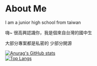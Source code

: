 # About Me
I am a junior high school from taiwan

嗨~ 很高興認識你，我是個來自台灣的國中生

大部分專案都是私密的 少部分開源

[![Anurag's GitHub stats](https://github-readme-stats.vercel.app/api?username=wolflangtw&theme=radical)](https://github.com/anuraghazra/github-readme-stats)<br/>
[![Top Langs](https://github-readme-stats.vercel.app/api/top-langs/?username=wolflangtw&layout=compact)](https://github.com/wolflangtw/github-readme-stats)




<!---
WolfLangD/WolfLangD is a ✨ special ✨ repository because its `README.md` (this file) appears on your GitHub profile.
You can click the Preview link to take a look at your changes.
--->
